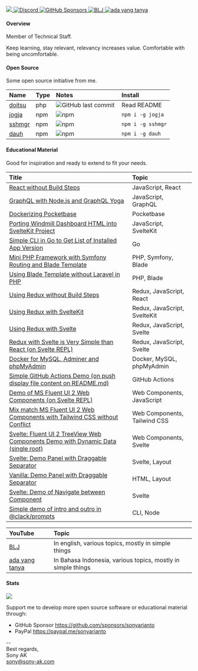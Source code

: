 <a href="https://sony-ak.com" target="_blank">
  <img src="https://komarev.com/ghpvc/?username=sonyarianto&color=blueviolet&style=flat">
</a>
<a href="https://discord.com/channels/1089563520988893306/1089563522100375604" target="_blank">
  <img alt="Discord" src="https://img.shields.io/discord/1089563520988893306">
</a>
<a href="https://github.com/sponsors/sonyarianto" target="_blank">
  <img alt="GitHub Sponsors" src="https://img.shields.io/github/sponsors/sonyarianto">
</a>
<a href="https://youtube.com/@bljdev" target="_blank">
  <img alt="BLJ" src="https://img.shields.io/youtube/channel/views/UCTgD0-13PPQux8zZ6UQTYLA?style=social&label=YouTube">
</a>
<a href="https://youtube.com/@adayangtanya" target="_blank">
  <img alt="ada yang tanya" src="https://img.shields.io/youtube/channel/views/UCD5gydSn9mTyZruSR0Filvw?style=social&label=YouTube">
</a>

#### Overview

Member of Technical Staff.

Keep learning, stay relevant, relevancy increases value. Comfortable with being uncomfortable.

#### Open Source

Some open source initiative from me.

| Name | Type | Notes | Install |
|:-|:-|:-|:-|
| <a href="https://github.com/sonyarianto/doitsu" target="_blank">doitsu</a> | php | <a href="https://github.com/sonyarianto/doitsu" target="_blank"><img align="left" alt="GitHub last commit" src="https://img.shields.io/github/last-commit/sonyarianto/doitsu"></a> | Read README |
| <a href="https://npmjs.com/package/jogja" target="_blank">jogja</a> | npm | <a href="https://npmjs.com/package/jogja" target="_blank"><img align="left" alt="npm" src="https://img.shields.io/npm/dt/jogja" alt=""/></a> | `npm i -g jogja` |
| <a href="https://npmjs.com/package/sshmgr" target="_blank">sshmgr</a> | npm | <a href="https://npmjs.com/package/sshmgr" target="_blank"><img align="left" alt="npm" src="https://img.shields.io/npm/dt/sshmgr" alt=""/></a> | `npm i -g sshmgr` |
| <a href="https://npmjs.com/package/dauh" target="_blank">dauh</a> | npm | <a href="https://npmjs.com/package/dauh" target="_blank"><img align="left" alt="npm" src="https://img.shields.io/npm/dt/dauh" alt=""/></a> | `npm i -g dauh` |

#### Educational Material

Good for inspiration and ready to extend to fit your needs.

| Title | Topic |
|:-|:-|
| <a href="https://github.com/sonyarianto/react-without-buildsteps" target="_blank">React without Build Steps</a> | JavaScript, React |
| <a href="https://github.com/sonyarianto/graphql-nodejs-concept" target="_blank">GraphQL with Node.js and GraphQL Yoga</a> | JavaScript, GraphQL |
| <a href="https://github.com/sonyarianto/pocketbase-docker" target="_blank">Dockerizing Pocketbase</a> | Pocketbase |
| <a href="https://github.com/sonyarianto/airmill-dashboard" target="_blank">Porting Windmill Dashboard HTML into SvelteKit Project</a> | JavaScript, SvelteKit |
| <a href="https://github.com/sonyarianto/hcli" target="_blank">Simple CLI in Go to Get List of Installed App Version</a> | Go |
| <a href="https://github.com/sonyarianto/mini-php-framework" target="_blank">Mini PHP Framework with Symfony Routing and Blade Template</a> | PHP, Symfony, Blade |
| <a href="https://github.com/sonyarianto/php-using-blade-without-laravel" target="_blank">Using Blade Template without Laravel in PHP</a> | PHP, Blade |
| <a href="https://github.com/sonyarianto/redux-without-buildsteps" target="_blank">Using Redux without Build Steps</a> | Redux, JavaScript, React |
| <a href="https://github.com/sonyarianto/redux-with-sveltekit" target="_blank">Using Redux with SvelteKit</a> | Redux, JavaScript, SvelteKit |
| <a href="https://github.com/sonyarianto/redux-with-svelte" target="_blank">Using Redux with Svelte</a> | Redux, JavaScript, Svelte |
| <a href="https://svelte.dev/repl/778d2aab2e1e462d9da6f7cc3c7b62bb" target="_blank">Redux with Svelte is Very Simple than React (on Svelte REPL)</a> | Redux, JavaScript, Svelte |
| <a href="https://github.com/sonyarianto/docker-mysql-adminer-phpmyadmin" target="_blank">Docker for MySQL, Adminer and phpMyAdmin</a> | Docker, MySQL, phpMyAdmin |
| <a href="https://github.com/sonyarianto/github-actions-push-and-display-it-on-readme" target="_blank">Simple GitHub Actions Demo (on push display file content on README.md)</a> | GitHub Actions |
| <a href="https://svelte.dev/repl/a083e41efafc4a41a7002398f9ed8f2a" target="_blank">Demo of MS Fluent UI 2 Web Components (on Svelte REPL)</a> | Web Components, JavaScript |
| <a href="https://github.com/sonyarianto/fluent-ui-mix-match-with-tailwind-css" target="_blank">Mix match MS Fluent UI 2 Web Components with Tailwind CSS without Conflict</a> | Web Components, Tailwind CSS |
| <a href="https://svelte.dev/repl/317e16c270b84d2dba580f8a19445c92" target="_blank">Svelte: Fluent UI 2 TreeView Web Components Demo with Dynamic Data (single root)</a> | Web Components, Svelte |
| <a href="https://svelte.dev/repl/385110a54cc34e5ba86cad2eeb18f7b8" target="_blank">Svelte: Demo Panel with Draggable Separator</a> | Svelte, Layout |
| <a href="https://stackblitz.com/edit/panel-with-draggable-separator" target="_blank">Vanilla: Demo Panel with Draggable Separator</a> | HTML, Layout |
| <a href="https://stackblitz.com/edit/svelte-navigate-between-component" target="_blank">Svelte: Demo of Navigate between Component</a> | Svelte |
| <a href="https://stackblitz.com/edit/clack-prompts-sample-intro-and-outro" target="_blank">Simple demo of intro and outro in @clack/prompts</a> | CLI, Node |

| YouTube | Topic |
|:-|:-|
| <a href="https://youtube.com/@bljdev">BLJ</a> | In english, various topics, mostly in simple things |
| <a href="https://youtube.com/@adayangtanya">ada yang tanya</a> | In Bahasa Indonesia, various topics, mostly in simple things |

#### Stats
![](https://github-readme-stats-ten-gilt.vercel.app/api?username=sonyarianto&show_icons=true&count_private=true&theme=)

Support me to develop more open source software or educational material through:

- GitHub Sponsor https://github.com/sponsors/sonyarianto
- PayPal https://paypal.me/sonyarianto

--<br>
Best regards,<br>
Sony AK<br>
sony@sony-ak.com
